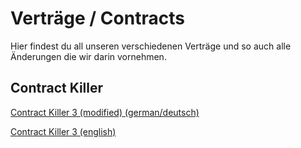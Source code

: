 # Verträge / Contracts
 
Hier findest du all unseren verschiedenen Verträge und so auch alle Änderungen die wir darin vornehmen.

## Contract Killer 
[Contract Killer 3 (modified) (german/deutsch)](https://github.com/l4ci/Contracts/blob/master/Contract-Killer-3-german-deutsch.md)

[Contract Killer 3 (english)](https://github.com/l4ci/Contracts/blob/master/Contract-Killer-3.md)